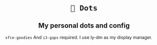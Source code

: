 <div align="center">
    <h1><code>💾 Dots</code></h1>
    <h2>My personal dots and config</h2>
</div>

`xfce-goodies` And `i3-gaps` required.
I use ly-dm as my display manager.
